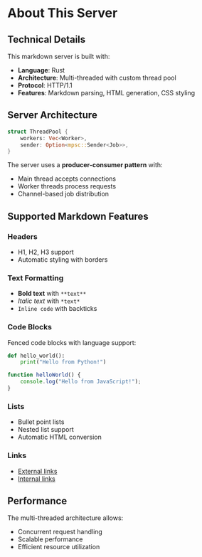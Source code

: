 # About This Server

## Technical Details

This markdown server is built with:

- **Language**: Rust
- **Architecture**: Multi-threaded with custom thread pool
- **Protocol**: HTTP/1.1
- **Features**: Markdown parsing, HTML generation, CSS styling

## Server Architecture

```rust
struct ThreadPool {
    workers: Vec<Worker>,
    sender: Option<mpsc::Sender<Job>>,
}
```

The server uses a **producer-consumer pattern** with:
- Main thread accepts connections
- Worker threads process requests
- Channel-based job distribution

## Supported Markdown Features

### Headers
- H1, H2, H3 support
- Automatic styling with borders

### Text Formatting
- **Bold text** with `**text**`
- *Italic text* with `*text*`
- `Inline code` with backticks

### Code Blocks
Fenced code blocks with language support:

```python
def hello_world():
    print("Hello from Python!")
```

```javascript
function helloWorld() {
    console.log("Hello from JavaScript!");
}
```

### Lists
- Bullet point lists
- Nested list support
- Automatic HTML conversion

### Links
- [External links](https://www.rust-lang.org)
- [Internal links](index.md)

## Performance

The multi-threaded architecture allows:
- Concurrent request handling
- Scalable performance
- Efficient resource utilization
